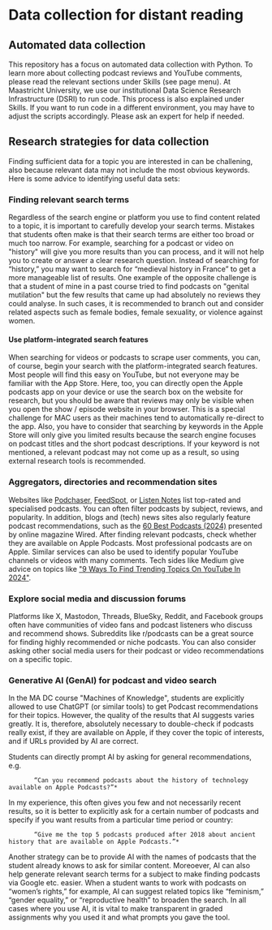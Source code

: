 # Data collection for distant reading

## Automated data collection

This repository has a focus on automated data collection with Python. To learn more about collecting podcast reviews and YouTube comments, please read the relevant sections under Skills (see page menu). At Maastricht University, we use our institutional Data Science Research Infrastructure (DSRI) to run code. This process is also explained under Skills. If you want to run code in a different environment, you may have to adjust the scripts accordingly. Please ask an expert for help if needed.

## Research strategies for data collection

Finding sufficient data for a topic you are interested in can be challening, also because relevant data may not include the most obvious keywords. Here is some advice to identifying useful data sets:

### Finding relevant search terms

Regardless of the search engine or platform you use to find content related to a topic, it is important to carefully develop your search terms. Mistakes that students often make
is that their search terms are either too broad or much too narrow. For example, searching for a podcast or video on "history" will give you more results than you can process, and it will not help you to create or answer a clear research question.
Instead of searching for “history,” you may want to search for “medieval history in France” to get a more manageable list of results. One example of the opposite challenge is that a student
of mine in a past course tried to find podcasts on "genital mutilation" but the few results that came up had absolutely no reviews they could analyse. In such cases, it is recommended
to branch out and consider related aspects such as female bodies, female sexuality, or violence against women. 

#### Use platform-integrated search features

When searching for videos or podcasts to scrape user comments, you can, of course, begin your search with the platform-integrated search features. Most people will find this easy on YouTube, but not everyone may be familiar with the App Store. Here, too, you can directly open the Apple podcasts app on your device or use the search box on the website for research, but you should be aware that reviews may only be visible when you open the show / episode website in your browser. This is a special challenge for MAC users as their machines tend to automatically re-direct to the app. Also, you have to consider that searching by keywords in the Apple Store
will only give you limited results because the search engine focuses on podcast titles and the short podcast descriptions. If your keyword is not mentioned, a relevant podcast may not come up as a result, so using external research tools is recommended.

### Aggregators, directories and recommendation sites

Websites like [Podchaser](https://www.podchaser.com/), [FeedSpot](https://podcasts.feedspot.com/), or [Listen Notes](https://www.listennotes.com/) list top-rated and specialised podcasts. You can often filter podcasts by subject, reviews, and popularity. In addition, blogs and (tech) news sites also regularly feature podcast recommendations, such as the [60 Best Podcasts (2024)](https://www.wired.com/story/best-podcasts/) presented by online magazine Wired.
After finding relevant podcasts, check whether they are available on Apple Podcasts. Most professional podcasts are on Apple. Similar services can also be used to identify popular YouTube channels or videos with many comments. Tech sides like Medium give advice on topics like ["9 Ways To Find Trending Topics On YouTube In 2024"](https://medium.com/@eddyballe/find-trending-topics-for-youtube-videos-df89100c85ae).

### Explore social media and discussion forums

Platforms like X, Mastodon, Threads, BlueSky, Reddit, and Facebook groups often have communities of video fans and podcast listeners who discuss and recommend shows.
Subreddits like r/podcasts can be a great source for finding highly recommended or niche podcasts. You can also consider asking other social media users for their
podcast or video recommendations on a specific topic.

### Generative AI (GenAI) for podcast and video search

In the MA DC course "Machines of Knowledge", students are explicitly allowed to use ChatGPT (or similar tools) to get Podcast recommendations for their topics.
However, the quality of the results that AI suggests varies greatly. It is, therefore, absolutely necessary to double-check if podcasts really exist, if they are available on Apple,
if they cover the topic of interests, and if URLs provided by AI are correct.

Students can directly prompt AI by asking for general recommendations, e.g.
      
           “Can you recommend podcasts about the history of technology available on Apple Podcasts?”*

In my experience, this often gives you few and not necessarily recent results, so it is better to explicitly ask for a certain number of podcasts and specify if you want
results from a particular time period or country:

           “Give me the top 5 podcasts produced after 2018 about ancient history that are available on Apple Podcasts.”*

Another strategy can be to provide AI with the names of podcasts that the student already knows to ask for similar content. Moreoever, AI can also help generate relevant
search terms for a subject to make finding podcasts via Google etc. easier. When a student wants to work with podcasts on “women’s rights,” for example, AI can suggest related topics like
“feminism,” “gender equality,” or “reproductive health” to broaden the search. In all cases where you use AI, it is vital to make transparent in graded assignments why you used it and what prompts
you gave the tool.
